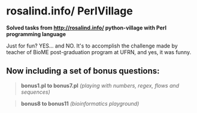 # rosalind.info/ PerlVillage

**Solved tasks from http://rosalind.info/ python-village with Perl programming language**

Just for fun? YES... and NO.
It's to accomplish the challenge made by teacher of BioME post-graduation program at UFRN, and yes, it was funny.

## Now including a set of bonus questions:
> **bonus1.pl to bonus7.pl** *(playing with numbers, regex, flows and sequences)*

> **bonus8 to bonus11** *(bioinformatics playground)*
